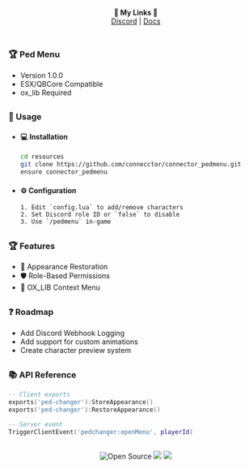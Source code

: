 <p align='center'>
  <b>🔗 My Links 🔗</b><br>  
  <a href="https://discord.gg/nfo">Discord</a> |
  <a href="https://connector.mintlify.app/">Docs</a><br><br>
</p>

##

### 🏆 Ped Menu
- Version 1.0.0
- ESX/QBCore Compatible
- ox_lib Required

##

### 🔨 Usage  
- #### 💻 Installation
     ```bash
     cd resources
     git clone https://github.com/connecctor/connector_pedmenu.git
     ensure connector_pedmenu
     ```
- #### ⚙️ Configuration
      1. Edit `config.lua` to add/remove characters
      2. Set Discord role ID or `false` to disable
      3. Use `/pedmenu` in-game

##  

### 🏆 Features
- 🔄 Appearance Restoration
- 🛡️ Role-Based Permissions
- 🎨 OX_LIB Context Menu

##   

### ❓ Roadmap

- Add Discord Webhook Logging 
- Add support for custom animations
- Create character preview system

##

### 📚 API Reference
```lua
-- Client exports
exports('ped-changer'):StoreAppearance()
exports('ped-changer'):RestoreAppearance()

-- Server event
TriggerClientEvent('pedchanger:openMenu', playerId)
```

##

<p align="center"> <img src="https://badges.frapsoft.com/os/v3/open-source.svg?v=103" alt="Open Source"> <img src="https://img.shields.io/badge/Lua-2C2D72?style=flat&logo=lua&logoColor=white"> <img src="https://img.shields.io/badge/FiveM-compatible-green"> </p>
